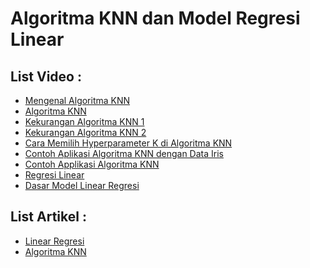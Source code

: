 <h1>Algoritma KNN dan Model Regresi Linear</h1>

<h2>List Video :</h2>
<ul>
    <li><a href="https://youtu.be/gXZnx301NA0">Mengenal Algoritma KNN</a></li>
    <li><a href="https://www.youtube.com/watch?v=Gow90EE7ttk&t=31s">Algoritma KNN</a></li>
    <li><a href="https://youtu.be/Tn-pjPkuTVo">Kekurangan Algoritma KNN 1</a></li>
    <li><a href="ttps://youtu.be/myj6iyrpBzU">Kekurangan Algoritma KNN 2</a></li>
    <li><a href="https://youtu.be/6WAUkDHV6Ww">Cara Memilih Hyperparameter K di Algoritma KNN</a></li>
    <li><a href="https://youtu.be/cX1mDcjRmfA">Contoh Aplikasi Algoritma KNN dengan Data Iris</a></li>
    <li><a href="https://www.youtube.com/watch?v=q-vx92IC-x8">Contoh Applikasi Algoritma KNN</a></li> 
    <li><a href="https://www.youtube.com/watch?v=YKv4sOEHhYo&t=3s">Regresi Linear</a></li>
    <li><a href="https://youtu.be/QsoFSz_SBco">Dasar Model Linear Regresi</a></li>
</ul>

<h2>List Artikel :</h2>
<ul>
    <li><a href="https://www.statistikian.com/2012/08/analisis-regresi-korelasi.html">Linear Regresi</a></li>
    <li><a href="https://medium.com/bee-solution-partners/cara-kerja-algoritma-k-nearest-neighbor-k-nn-389297de543e">Algoritma KNN</a></li>
</ul>